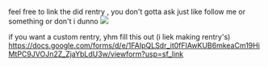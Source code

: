 feel free to link the did rentry , you don't gotta ask just like follow me or something or don't i dunno
![](https://i.imgur.com/RA6oBMN.png)

if you want a custom rentry, yhm fill this out (i liek making rentry's)
https://docs.google.com/forms/d/e/1FAIpQLSdr_it0fFIAwKUB6mkeaCm19HiMtPC9JVOJn2Z_ZjaYbLdU3w/viewform?usp=sf_link
